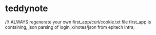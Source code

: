 # teddynote
/!\ ALWAYS regenerate your own first_app/curl/cookie.txt file 
first_app is containing, json parsing of login_x/notes/json from epitech intra;
